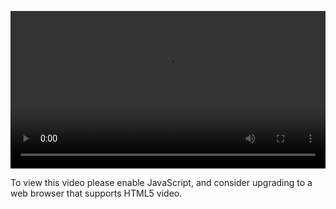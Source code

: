 <video controls="" style="width: 100%; display: block;"><source src="http://o86bpj665.bkt.clouddn.com/bianguaishou/7-1-viewport.mp4" type="video/mp4"><p>To view this video please enable JavaScript, and consider upgrading to a web browser that supports HTML5 video.</p></video>
